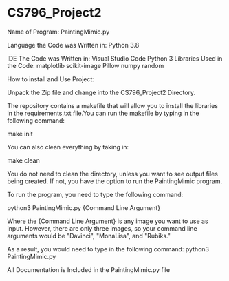 # CS796_Project2
Name of Program:
PaintingMimic.py 

Language the Code was Written in:
Python 3.8

IDE The Code was Written in:
Visual Studio Code
Python 3 Libraries Used in the Code:
matplotlib
scikit-image
Pillow
numpy
random

How to install and Use Project:

Unpack the Zip file and change into the CS796_Project2 Directory.

The repository contains a makefile that will allow you to install the libraries in the requirements.txt file.You can run the makefile by typing in the following command:

make init

You can also clean everything by taking in:

make clean

You do not need to clean the directory, unless you want to see output files being created.  If not, you have the option to run the PaintingMimic program.

To run the program, you need to type the following command:

python3 PaintingMimic.py {Command Line Argument}

Where the {Command Line Argument} is any image you want to use as input.  However, there are only three images, so your command line arguments would be "Davinci", "MonaLisa", and "Rubiks."

As a result, you would need to type in the following command:
python3 PaintingMimic.py 

All Documentation is Included in the PaintingMimic.py file